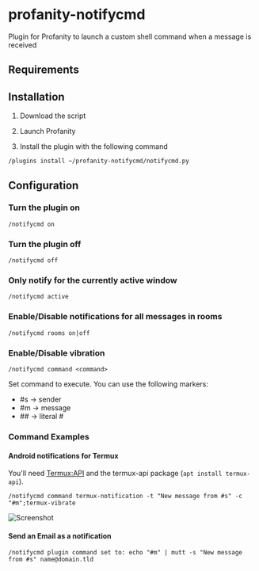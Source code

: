 # profanity-notifycmd
Plugin for Profanity to launch a custom shell command when a message is received



## Requirements



## Installation

1. Download the script

2. Launch Profanity

3. Install the plugin with the following command

```
/plugins install ~/profanity-notifycmd/notifycmd.py

```

## Configuration

### Turn the plugin on

`/notifycmd on`

### Turn the plugin off

`/notifycmd off`

### Only notify for the currently active window

`/notifycmd active`

### Enable/Disable notifications for all messages in rooms

`/notifycmd rooms on|off`

### Enable/Disable vibration

`/notifycmd command <command>`

Set command to execute. You can use the following markers:

 * \#s -> sender
 * \#m -> message
 * \#\# -> literal #


### Command Examples

#### Android notifications for Termux
You'll need [Termux:API](https://play.google.com/store/apps/details?id=com.termux.api) and the termux-api package (`apt install termux-api`).

```
/notifycmd command termux-notification -t "New message from #s" -c "#m";termux-vibrate
```
![Screenshot](screenshot.png)

#### Send an Email as a notification

```
/notifycmd plugin command set to: echo "#m" | mutt -s "New message from #s" name@domain.tld
```

